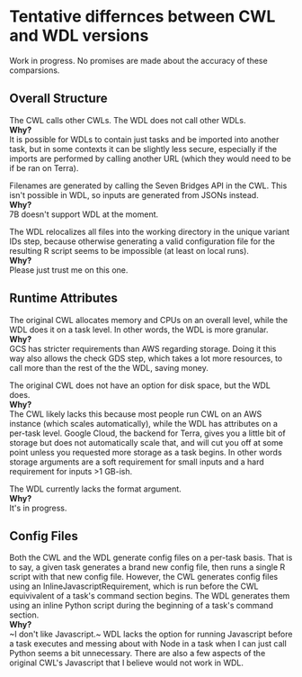 # Tentative differnces between CWL and WDL versions
Work in progress. No promises are made about the accuracy of these comparsions.

## Overall Structure
The CWL calls other CWLs. The WDL does not call other WDLs.  
**Why?**  
It is possible for WDLs to contain just tasks and be imported into another task, but in some contexts it can be slightly less secure, especially if the imports are performed by calling another URL (which they would need to be if be ran on Terra).

Filenames are generated by calling the Seven Bridges API in the CWL. This isn't possible in WDL, so inputs are generated from JSONs instead.  
**Why?**  
7B doesn't support WDL at the moment.

The WDL relocalizes all files into the working directory in the unique variant IDs step, because otherwise generating a valid configuration file for the resulting R script seems to be impossible (at least on local runs).  
**Why?**  
Please just trust me on this one.

## Runtime Attributes
The original CWL allocates memory and CPUs on an overall level, while the WDL does it on a task level. In other words, the WDL is more granular.  
**Why?**  
GCS has stricter requirements than AWS regarding storage. Doing it this way also allows the check GDS step, which takes a lot more resources, to call more than the rest of the the WDL, saving money.

The original CWL does not have an option for disk space, but the WDL does.  
**Why?**  
The CWL likely lacks this because most people run CWL on an AWS instance (which scales automatically), while the WDL has attributes on a per-task level. Google Cloud, the backend for Terra, gives you a little bit of storage but does not automatically scale that, and will cut you off at some point unless you requested more storage as a task begins. In other words storage arguments are a soft requirement for small inputs and a hard requirement for inputs >1 GB-ish.

The WDL currently lacks the format argument.  
**Why?**  
It's in progress.

## Config Files
Both the CWL and the WDL generate config files on a per-task basis. That is to say, a given task generates a brand new config file, then runs a single R script with that new config file. However, the CWL generates config files using an InlineJavascriptRequirement, which is run before the CWL equivivalent of a task's command section begins. The WDL generates them using an inline Python script during the beginning of a task's command section.  
**Why?**  
~I don't like Javascript.~ WDL lacks the option for running Javascript before a task executes and messing about with Node in a task when I can just call Python seems a bit unnecessary. There are also a few aspects of the original CWL's Javascript that I believe would not work in WDL.
